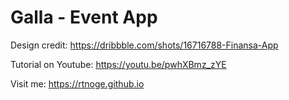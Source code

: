 # Galla - Event App

Design credit: https://dribbble.com/shots/16716788-Finansa-App

Tutorial on Youtube: https://youtu.be/pwhXBmz_zYE

Visit me: https://rtnoge.github.io

